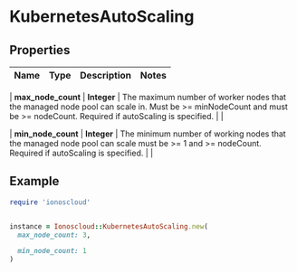 # KubernetesAutoScaling

## Properties

| Name | Type | Description | Notes |
| ---- | ---- | ----------- | ----- |

| **max_node_count** | **Integer** | The maximum number of worker nodes that the managed node pool can scale in. Must be &gt;&#x3D; minNodeCount and must be &gt;&#x3D; nodeCount. Required if autoScaling is specified. |  |

| **min_node_count** | **Integer** | The minimum number of working nodes that the managed node pool can scale must be &gt;&#x3D; 1 and &gt;&#x3D; nodeCount. Required if autoScaling is specified. |  |

## Example

```ruby
require 'ionoscloud'


instance = Ionoscloud::KubernetesAutoScaling.new(
  max_node_count: 3,

  min_node_count: 1
)
```

